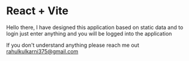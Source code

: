 # React + Vite

Hello there,
I have designed this application based on static data
and to login just enter anything and you will be logged into the application

If you don't understand anything please reach me out rahulkulkarni375@gmail.com 